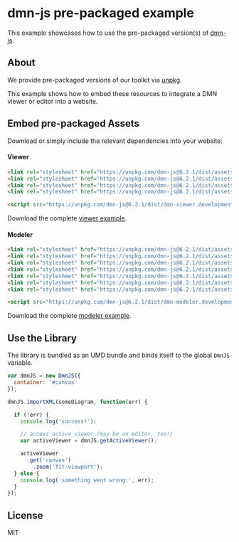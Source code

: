# dmn-js pre-packaged example

This example showcases how to use the pre-packaged version(s) of [dmn-js](https://github.com/bpmn-io/dmn-js).


## About

We provide pre-packaged versions of our toolkit via [unpkg](https://unpkg.com/dmn-js/dist/).

This example shows how to embed these resources to integrate a DMN viewer or editor
into a website.


## Embed pre-packaged Assets

Download or simply include the relevant dependencies into your website:

#### Viewer

```html
<link rel="stylesheet" href="https://unpkg.com/dmn-js@6.2.1/dist/assets/dmn-js-drd.css">
<link rel="stylesheet" href="https://unpkg.com/dmn-js@6.2.1/dist/assets/dmn-js-decision-table.css">
<link rel="stylesheet" href="https://unpkg.com/dmn-js@6.2.1/dist/assets/dmn-js-literal-expression.css">
<link rel="stylesheet" href="https://unpkg.com/dmn-js@6.2.1/dist/assets/dmn-font/css/dmn.css">

<script src="https://unpkg.com/dmn-js@6.2.1/dist/dmn-viewer.development.js"></script>
```

Download the complete [viewer example](https://rawgit.com/bpmn-io/dmn-js-examples/master/starter/viewer.html).

#### Modeler

```html
<link rel="stylesheet" href="https://unpkg.com/dmn-js@6.2.1/dist/assets/diagram-js.css">
<link rel="stylesheet" href="https://unpkg.com/dmn-js@6.2.1/dist/assets/dmn-js-shared.css">
<link rel="stylesheet" href="https://unpkg.com/dmn-js@6.2.1/dist/assets/dmn-js-drd.css">
<link rel="stylesheet" href="https://unpkg.com/dmn-js@6.2.1/dist/assets/dmn-js-decision-table.css">
<link rel="stylesheet" href="https://unpkg.com/dmn-js@6.2.1/dist/assets/dmn-js-decision-table-controls.css">
<link rel="stylesheet" href="https://unpkg.com/dmn-js@6.2.1/dist/assets/dmn-js-literal-expression.css">
<link rel="stylesheet" href="https://unpkg.com/dmn-js@6.2.1/dist/assets/dmn-font/css/dmn.css">

<script src="https://unpkg.com/dmn-js@6.2.1/dist/dmn-modeler.development.js"></script>
```

Download the complete [modeler example](https://rawgit.com/bpmn-io/dmn-js-examples/master/starter/modeler.html).


## Use the Library

The library is bundled as an UMD bundle and binds itself to the global `DmnJS`
variable.

```javascript
var dmnJS = new DmnJS({
  container: '#canvas'
});

dmnJS.importXML(someDiagram, function(err) {

  if (!err) {
    console.log('success!');

    // access active viewer (may be an editor, too!)
    var activeViewer = dmnJS.getActiveViewer();

    activeViewer
      .get('canvas')
        .zoom('fit-viewport');
  } else {
    console.log('something went wrong:', err);
  }
});
```

## License

MIT
